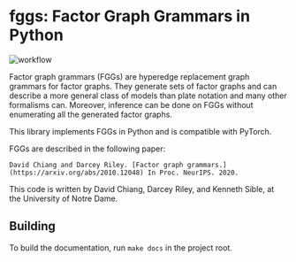 # fggs: Factor Graph Grammars in Python
![workflow](https://github.com/diprism/fgg-implementation/actions/workflows/ci.yaml/badge.svg)

Factor graph grammars (FGGs) are hyperedge replacement graph grammars for factor graphs. They generate sets of factor graphs and can describe a more general class of models than plate notation and many other formalisms can. Moreover, inference can be done on FGGs without enumerating all the generated factor graphs.

This library implements FGGs in Python and is compatible with PyTorch.

FGGs are described in the following paper:

    David Chiang and Darcey Riley. [Factor graph grammars.](https://arxiv.org/abs/2010.12048) In Proc. NeurIPS. 2020.

This code is written by David Chiang, Darcey Riley, and Kenneth Sible, at the University of Notre Dame.

## Building

To build the documentation, run `make docs` in the project root.

